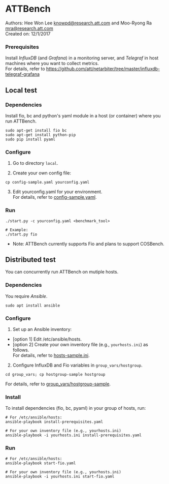 # ATTBench 
Authors: Hee Won Lee <knowpd@research.att.com> and Moo-Ryong Ra <mra@research.att.com>   
Created on: 12/1/2017   

### Prerequisites
Install *InfluxDB* (and *Grafana*) in a monitoring server, and *Telegraf* in host machines where you want to collect metrics.  
For details, refer to <https://github.com/att/netarbiter/tree/master/influxdb-telegraf-grafana>

## Local test

### Dependencies
Install fio, bc and python's yaml module in a host (or container) where you run ATTBench.
```
sudo apt-get install fio bc
sudo apt-get install python-pip
sudo pip install pyaml
```

### Configure
1. Go to directory `local`.

2. Create your own config file:
```
cp config-sample.yaml yourconfig.yaml
```  

3. Edit yourconfig.yaml for your environment.  
For details, refer to [config-sample.yaml](local/config-sample.yaml).

### Run
```
./start.py -c yourconfig.yaml <benchmark_tool>

# Example:
./start.py fio
```
* Note: ATTBench currently supports Fio and plans to support COSBench.


## Distributed test
You can concurrently run ATTBench on mutiple hosts.

### Dependencies
You require *Ansible*.
```
sudo apt install ansible
```

### Configure
1. Set up an Ansible inventory:
  - [option 1] Edit /etc/ansible/hosts.
  - [option 2] Create your own inventory file (e.g., `yourhosts.ini`) as follows.  
For details, refer to [hosts-sample.ini](hosts-sample.ini).

2. Configure InfluxDB and Fio variables in `group_vars/hostgroup`.
```
cd group_vars; cp hostgroup-sample hostgroup
```
For details, refer to [group_vars/hostgroup-sample](group_vars/hostgroup-sample).
   
### Install
To install dependencies (fio, bc, pyaml) in your group of hosts, run:
```
# For /etc/ansible/hosts:
ansible-playbook install-prerequisites.yaml

# For your own inventory file (e.g., yourhosts.ini)
ansible-playbook -i yourhosts.ini install-prerequisites.yaml
```

### Run
```
# For /etc/ansible/hosts:
ansible-playbook start-fio.yaml

# For your own inventory file (e.g., yourhosts.ini)
ansible-playbook -i yourhosts.ini start-fio.yaml
```
